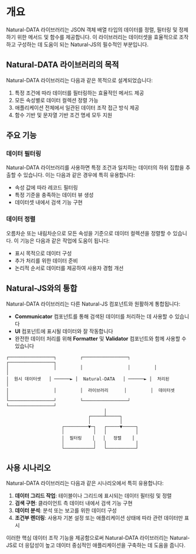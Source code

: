 # 개요

Natural-DATA 라이브러리는 JSON 객체 배열 타입의 데이터를 정렬, 필터링 및 정제하기 위한 메서드 및 함수를 제공합니다. 이 라이브러리는 데이터셋을 효율적으로 조작하고 구성하는 데 도움이 되는 Natural-JS의 필수적인 부분입니다.

## Natural-DATA 라이브러리의 목적

Natural-DATA 라이브러리는 다음과 같은 목적으로 설계되었습니다:

1. 특정 조건에 따라 데이터를 필터링하는 효율적인 메서드 제공
2. 모든 속성별로 데이터 컬렉션 정렬 가능
3. 애플리케이션 전체에서 일관된 데이터 조작 접근 방식 제공
4. 함수 기반 및 문자열 기반 조건 명세 모두 지원

## 주요 기능

### 데이터 필터링

Natural-DATA 라이브러리를 사용하면 특정 조건과 일치하는 데이터의 하위 집합을 추출할 수 있습니다. 이는 다음과 같은 경우에 특히 유용합니다:

- 속성 값에 따라 레코드 필터링
- 특정 기준을 충족하는 데이터 뷰 생성
- 데이터셋 내에서 검색 기능 구현

### 데이터 정렬

오름차순 또는 내림차순으로 모든 속성을 기준으로 데이터 컬렉션을 정렬할 수 있습니다. 이 기능은 다음과 같은 작업에 도움이 됩니다:

- 표시 목적으로 데이터 구성
- 추가 처리를 위한 데이터 준비
- 논리적 순서로 데이터를 제공하여 사용자 경험 개선

## Natural-JS와의 통합

Natural-DATA 라이브러리는 다른 Natural-JS 컴포넌트와 원활하게 통합됩니다:

- **Communicator** 컴포넌트를 통해 검색된 데이터를 처리하는 데 사용할 수 있습니다
- **UI** 컴포넌트에 표시될 데이터와 잘 작동합니다
- 완전한 데이터 처리를 위해 **Formatter** 및 **Validator** 컴포넌트와 함께 사용할 수 있습니다

```
┌─────────────────┐         ┌─────────────────┐         ┌─────────────────┐
│                 │         │                 │         │                 │
│  원시 데이터셋   │ ──────► │  Natural-DATA   │ ──────► │  처리된         │
│                 │         │  라이브러리      │         │  데이터셋        │
└─────────────────┘         └─────────────────┘         └─────────────────┘
                                     │
                               ┌─────┴─────┐
                               │           │
                     ┌─────────▼─┐   ┌─────▼─────┐
                     │           │   │           │
                     │  필터링    │   │   정렬    │
                     │           │   │           │
                     └───────────┘   └───────────┘
```

## 사용 시나리오

Natural-DATA 라이브러리는 다음과 같은 시나리오에서 특히 유용합니다:

1. **데이터 그리드 작업**: 테이블이나 그리드에 표시되는 데이터 필터링 및 정렬
2. **검색 구현**: 클라이언트 측 데이터 내에서 검색 기능 구현
3. **데이터 분석**: 분석 또는 보고를 위한 데이터 구성
4. **조건부 렌더링**: 사용자 기본 설정 또는 애플리케이션 상태에 따라 관련 데이터만 표시

이러한 핵심 데이터 조작 기능을 제공함으로써 Natural-DATA 라이브러리는 Natural-JS로 더 응답성이 높고 데이터 중심적인 애플리케이션을 구축하는 데 도움을 줍니다.
